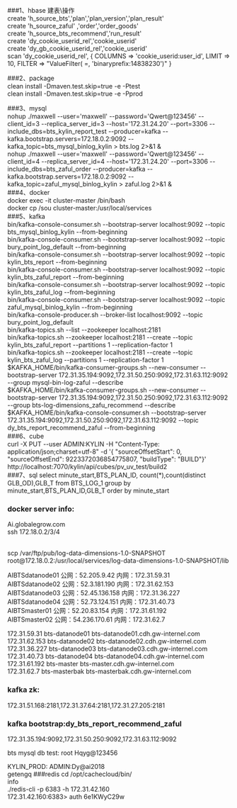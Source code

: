 ###1、hbase 建表\操作<br>
	create 'h_source_bts','plan','plan_version','plan_result'<br>
	create 'h_source_zaful' ,'order','order_goods' <br>
	create 'h_source_bts_recommend','run_result'<br> 
	create 'dy_cookie_userid_rel','cookie_userid'<br> 
	create 'dy_gb_cookie_userid_rel','cookie_userid'<br> 
	scan 'dy_cookie_userid_rel', { COLUMNS => 'cookie_userid:user_id', LIMIT => 10, FILTER => "ValueFilter( =, 'binaryprefix:14838230')" }<br>
	
###2、package<br>
    clean install -Dmaven.test.skip=true -e -Ptest<br>
    clean install -Dmaven.test.skip=true -e -Pprod<br>
    
###3、mysql<br>
  nohup ./maxwell --user='maxwell' --password='Qwert@123456' --client_id=3 --replica_server_id=3 --host='172.31.24.20' --port=3306 --include_dbs=bts_kylin_report_test   --producer=kafka --kafka.bootstrap.servers=172.18.0.2:9092 --kafka_topic=bts_mysql_binlog_kylin > bts.log 2>&1 & <br>
  nohup ./maxwell --user='maxwell' --password='Qwert@123456' --client_id=4 --replica_server_id=4 --host='172.31.24.20' --port=3306 --include_dbs=bts_zaful_order   --producer=kafka --kafka.bootstrap.servers=172.18.0.2:9092 --kafka_topic=zaful_mysql_binlog_kylin > zaful.log 2>&1 & <br>
###4、docker<br>
    docker exec -it cluster-master /bin/bash <br>
    docker cp /sou cluster-master:/usr/local/services <br>
###5、kafka<br>
    bin/kafka-console-consumer.sh --bootstrap-server localhost:9092 --topic bts_mysql_binlog_kylin --from-beginning <br>
    bin/kafka-console-consumer.sh --bootstrap-server localhost:9092 --topic bury_point_log_default --from-beginning <br>
    bin/kafka-console-consumer.sh --bootstrap-server localhost:9092 --topic kylin_bts_report --from-beginning <br>
    bin/kafka-console-consumer.sh --bootstrap-server localhost:9092 --topic kylin_bts_zaful_report --from-beginning <br>
    bin/kafka-console-consumer.sh --bootstrap-server localhost:9092 --topic kylin_bts_zaful_log --from-beginning <br>
    bin/kafka-console-consumer.sh --bootstrap-server localhost:9092 --topic zaful_mysql_binlog_kylin --from-beginning <br>
    bin/kafka-console-producer.sh --broker-list localhost:9092 --topic bury_point_log_default <br>
    bin/kafka-topics.sh --list --zookeeper localhost:2181 <br>
    bin/kafka-topics.sh --zookeeper localhost:2181 --create --topic kylin_bts_zaful_report --partitions 1 --replication-factor 1 <br>
    bin/kafka-topics.sh --zookeeper localhost:2181 --create --topic kylin_bts_zaful_log --partitions 1 --replication-factor 1 <br>
    $KAFKA_HOME/bin/kafka-consumer-groups.sh --new-consumer --bootstrap-server 172.31.35.194:9092,172.31.50.250:9092,172.31.63.112:9092 --group mysql-bin-log-zaful --describe<br>
    $KAFKA_HOME/bin/kafka-consumer-groups.sh --new-consumer --bootstrap-server 172.31.35.194:9092,172.31.50.250:9092,172.31.63.112:9092 --group bts-log-dimensions_zafu_recommend --describe<br>
    $KAFKA_HOME/bin/kafka-console-consumer.sh --bootstrap-server 172.31.35.194:9092,172.31.50.250:9092,172.31.63.112:9092 --topic dy_bts_report_recommend_zaful --from-beginning<br>
###6、cube <br>
curl -X PUT --user ADMIN:KYLIN -H "Content-Type: application/json;charset=utf-8" -d '{ "sourceOffsetStart": 0, "sourceOffsetEnd": 9223372036854775807, "buildType": "BUILD"}' http://localhost:7070/kylin/api/cubes/pv_uv_test/build2 <br>
###7、sql
select minute_start,BTS_PLAN_ID, count(*),count(distinct GLB_OD),GLB_T from BTS_LOG_1 group by minute_start,BTS_PLAN_ID,GLB_T order by minute_start <br>


### docker server info:<br>
Ai.globalegrow.com <br>
ssh 172.18.0.2/3/4 

<br>
scp /var/ftp/pub/log-data-dimensions-1.0-SNAPSHOT root@172.18.0.2:/usr/local/services/log-data-dimensions-1.0-SNAPSHOT/lib <br>

AIBTSdatanode01     公网：52.205.9.42                   内网：172.31.59.31 <br>
AIBTSdatanode02     公网：52.3.181.190                 内网：172.31.62.153  <br>
AIBTSdatanode03     公网：52.45.136.158               内网：172.31.36.227 <br>
AIBTSdatanode04     公网：52.73.124.151               内网：172.31.40.73 <br>
AIBTSmaster01         公网：52.20.83.154                 内网：172.31.61.192 <br>
AIBTSmaster02         公网：54.236.170.61               内网：172.31.62.7 <br>

172.31.59.31  bts-datanode01 bts-datanode01.cdh.gw-internel.com <br>
172.31.62.153 bts-datanode02 bts-datanode02.cdh.gw-internel.com <br>
172.31.36.227 bts-datanode03 bts-datanode03.cdh.gw-internel.com <br>
172.31.40.73  bts-datanode04 bts-datanode04.cdh.gw-internel.com <br>
172.31.61.192 bts-master     bts-master.cdh.gw-internel.com <br>
172.31.62.7   bts-masterbak  bts-masterbak.cdh.gw-internel.com <br>

### kafka zk:
172.31.51.168:2181,172.31.37.64:2181,172.31.27.205:2181 <br>
### kafka bootstrap:dy_bts_report_recommend_zaful
172.31.35.194:9092,172.31.50.250:9092,172.31.63.112:9092 <br>

bts mysql db test: root Hqyg@123456 <br>

KYLIN_PROD: ADMIN:Dy@ai2018<br>
getengq
###redis
cd /opt/cachecloud/bin/ <br>info<br>
./redis-cli -p 6383 -h 172.31.42.160<br>
172.31.42.160:6383> auth 6e1KWyC29w<br>
